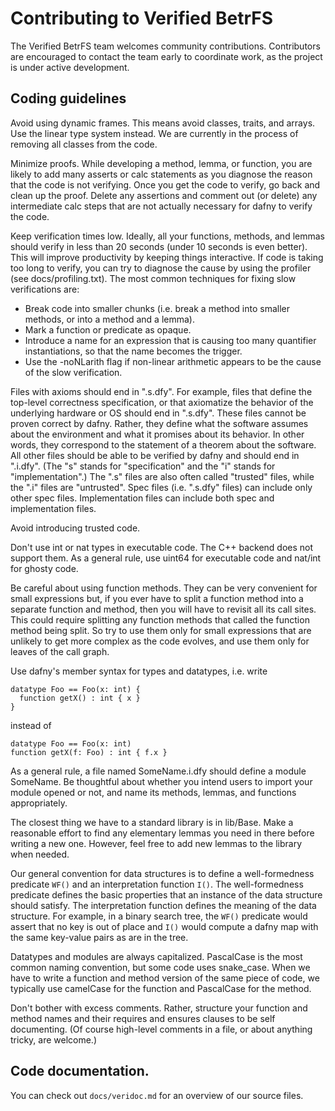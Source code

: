 # Contributing to Verified BetrFS

The Verified BetrFS team welcomes community contributions.
Contributors are encouraged to contact the team early to coordinate
work, as the project is under active development.

## Coding guidelines

Avoid using dynamic frames.  This means avoid classes, traits, and
arrays.  Use the linear type system instead.  We are currently in the
process of removing all classes from the code.

Minimize proofs.  While developing a method, lemma, or function, you
are likely to add many asserts or calc statements as you diagnose the
reason that the code is not verifying.  Once you get the code to
verify, go back and clean up the proof.  Delete any assertions and
comment out (or delete) any intermediate calc steps that are not
actually necessary for dafny to verify the code.

Keep verification times low.  Ideally, all your functions, methods,
and lemmas should verify in less than 20 seconds (under 10 seconds is
even better).  This will improve productivity by keeping things
interactive.  If code is taking too long to verify, you can try to
diagnose the cause by using the profiler (see docs/profiling.txt).
The most common techniques for fixing slow verifications are:
- Break code into smaller chunks (i.e. break a method into smaller
  methods, or into a method and a lemma).
- Mark a function or predicate as opaque.
- Introduce a name for an expression that is causing too many
  quantifier instantiations, so that the name becomes the trigger.
- Use the -noNLarith flag if non-linear arithmetic appears to be the
  cause of the slow verification.

Files with axioms should end in ".s.dfy".  For example, files that
define the top-level correctness specification, or that axiomatize the
behavior of the underlying hardware or OS should end in ".s.dfy".
These files cannot be proven correct by dafny.  Rather, they define
what the software assumes about the environment and what it promises
about its behavior.  In other words, they correspond to the statement
of a theorem about the software.  All other files should be able to be
verified by dafny and should end in ".i.dfy".  (The "s" stands for
"specification" and the "i" stands for "implementation".)
The ".s" files are also often called "trusted" files, while the ".i"
files are "untrusted".
Spec files (i.e. ".s.dfy" files) can include only other spec files.
Implementation files can include both spec and implementation files.

Avoid introducing trusted code.

Don't use int or nat types in executable code.  The C++ backend does
not support them.  As a general rule, use uint64 for executable code
and nat/int for ghosty code.

Be careful about using function methods.  They can be very convenient
for small expressions but, if you ever have to split a function method
into a separate function and method, then you will have to revisit all
its call sites.  This could require splitting any function methods
that called the function method being split.  So try to use them only
for small expressions that are unlikely to get more complex as the
code evolves, and use them only for leaves of the call graph.

Use dafny's member syntax for types and datatypes, i.e. write
```
datatype Foo == Foo(x: int) {
  function getX() : int { x }
}
```
instead of
```
datatype Foo == Foo(x: int)
function getX(f: Foo) : int { f.x }
```

As a general rule, a file named SomeName.i.dfy should define a module
SomeName.  Be thoughtful about whether you intend users to import your
module opened or not, and name its methods, lemmas, and functions
appropriately.

The closest thing we have to a standard library is in lib/Base.  Make
a reasonable effort to find any elementary lemmas you need in there
before writing a new one.  However, feel free to add new lemmas to the
library when needed.

Our general convention for data structures is to define a
well-formedness predicate `WF()` and an interpretation function `I()`.
The well-formedness predicate defines the basic properties that an
instance of the data structure should satisfy.  The interpretation
function defines the meaning of the data structure.  For example, in a
binary search tree, the `WF()` predicate would assert that no key is
out of place and `I()` would compute a dafny map with the same
key-value pairs as are in the tree.

Datatypes and modules are always capitalized.  PascalCase is the most
common naming convention, but some code uses snake_case.  When we have
to write a function and method version of the same piece of code, we
typically use camelCase for the function and PascalCase for the
method.

Don't bother with excess comments.  Rather, structure your function
and method names and their requires and ensures clauses to be self
documenting.  (Of course high-level comments in a file, or about
anything tricky, are welcome.)

## Code documentation.

You can check out `docs/veridoc.md` for an overview of our source files.
